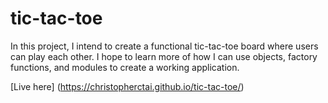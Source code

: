 # tic-tac-toe

In this project, I intend to create a functional tic-tac-toe board where users can play each other. I hope to learn more of how I can use objects, factory functions, and modules to create a working application. 

[Live here] (https://christopherctai.github.io/tic-tac-toe/)
